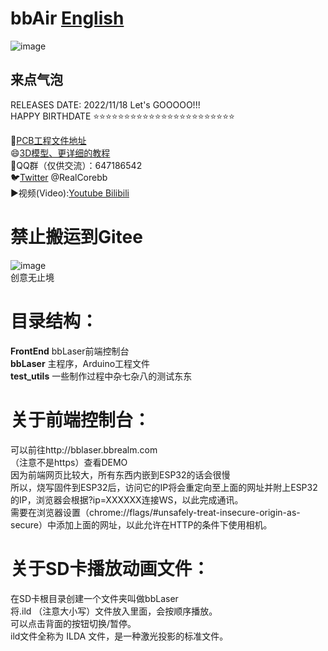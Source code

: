 # bbAir [English](https://github.com/RealCorebb/bbAir/blob/main/README_EN.md "English")  
![image](https://github.com/RealCorebb/bbLaser/blob/main/IMG/bbLaser.jpg?raw=true)
## 来点气泡

RELEASES DATE: 2022/11/18      Let's GOOOOO!!!  
HAPPY BIRTHDATE ⭐⭐⭐⭐⭐⭐⭐⭐⭐⭐⭐⭐⭐⭐⭐⭐⭐⭐⭐⭐⭐⭐⭐

🔗[PCB工程文件地址](https://oshwhub.com/corebb/bblaser_pro "PCB工程文件地址")  
😄[3D模型、更详细的教程](https://afdian.net/a/kuruibb "3D模型、更详细的教程")  
🐧QQ群（仅供交流）：647186542  
🐦[Twitter](https://twitter.com/RealCorebb "@RealCorebb") @RealCorebb  
▶️视频(Video):[Youtube](https://www.youtube.com/watch?v=yFprzIGSGpM "Youtube")[ Bilibili](https://www.bilibili.com/video/BV1q14y1W7TJ/ " Bilibili")  
# 禁止搬运到Gitee  
![image](https://github.com/RealCorebb/bbLaser/blob/main/IMG/logo.png?raw=true)  
创意无止境
# 目录结构：
**FrontEnd** bbLaser前端控制台  
**bbLaser** 主程序，Arduino工程文件  
**test_utils** 一些制作过程中杂七杂八的测试东东  
# 关于前端控制台：  
可以前往http://bblaser.bbrealm.com  
（注意不是https）查看DEMO  
因为前端网页比较大，所有东西内嵌到ESP32的话会很慢  
所以，烧写固件到ESP32后，访问它的IP将会重定向至上面的网址并附上ESP32的IP，浏览器会根据?ip=XXXXXX连接WS，以此完成通讯。  
需要在浏览器设置（chrome://flags/#unsafely-treat-insecure-origin-as-secure）中添加上面的网址，以此允许在HTTP的条件下使用相机。

# 关于SD卡播放动画文件：  
在SD卡根目录创建一个文件夹叫做bbLaser  
将.ild （注意大小写）文件放入里面，会按顺序播放。  
可以点击背面的按钮切换/暂停。  
ild文件全称为 ILDA 文件，是一种激光投影的标准文件。  

